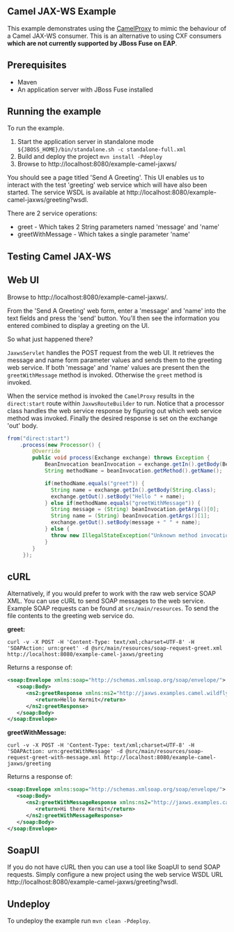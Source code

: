 Camel JAX-WS Example
--------------------

This example demonstrates using the [CamelProxy](http://camel.apache.org/using-camelproxy.html) to mimic the behaviour
of a Camel JAX-WS consumer. This is an alternative to using CXF consumers **which are not currently supported by JBoss Fuse on EAP**.

Prerequisites
-------------

* Maven
* An application server with JBoss Fuse installed

Running the example
-------------------

To run the example.

1. Start the application server in standalone mode `${JBOSS_HOME}/bin/standalone.sh -c standalone-full.xml`
2. Build and deploy the project `mvn install -Pdeploy`
3. Browse to http://localhost:8080/example-camel-jaxws/

You should see a page titled 'Send A Greeting'. This UI enables us to interact with the test 'greeting' web service which will have also been
started. The service WSDL is available at http://localhost:8080/example-camel-jaxws/greeting?wsdl.

There are 2 service operations:

* greet - Which takes 2 String parameters named 'message' and 'name'
* greetWithMessage - Which takes a single parameter 'name'

Testing Camel JAX-WS
--------------------

Web UI
------

Browse to http://localhost:8080/example-camel-jaxws/.

From the 'Send A Greeting' web form, enter a 'message' and 'name' into the text fields and press the 'send' button. You'll then
see the information you entered combined to display a greeting on the UI.

So what just happened there?

`JaxwsServlet` handles the POST request from the web UI. It retrieves the message and name form parameter values and sends them to the
greeting web service. If both 'message' and 'name' values are present then the `greetWithMessage` method is invoked. Otherwise the `greet` method is invoked.

When the service method is invoked the `CamelProxy` results in the `direct:start` route within `JaxwsRouteBuilder` to run. Notice that a processor class
handles the web service response by figuring out which web service method was invoked. Finally the desired response is set on the exchange 'out' body.

```java
from("direct:start")
    .process(new Processor() {
        @Override
        public void process(Exchange exchange) throws Exception {
            BeanInvocation beanInvocation = exchange.getIn().getBody(BeanInvocation.class);
            String methodName = beanInvocation.getMethod().getName();

            if(methodName.equals("greet")) {
              String name = exchange.getIn().getBody(String.class);
              exchange.getOut().setBody("Hello " + name);
            } else if(methodName.equals("greetWithMessage")) {
              String message = (String) beanInvocation.getArgs()[0];
              String name = (String) beanInvocation.getArgs()[1];
              exchange.getOut().setBody(message + " " + name);
            } else {
              throw new IllegalStateException("Unknown method invocation " + methodName);
            }
        }
     });
```

cURL
----

Alternatively, if you would prefer to work with the raw web service SOAP XML. You can use cURL to send SOAP messages to the web service. Example
SOAP requests can be found at `src/main/resources`. To send the file contents to the greeting web service do.

**greet:**
```
curl -v -X POST -H 'Content-Type: text/xml;charset=UTF-8' -H 'SOAPAction: urn:greet' -d @src/main/resources/soap-request-greet.xml http://localhost:8080/example-camel-jaxws/greeting
```

Returns a response of:

```xml
<soap:Envelope xmlns:soap="http://schemas.xmlsoap.org/soap/envelope/">
   <soap:Body>
      <ns2:greetResponse xmlns:ns2="http://jaxws.examples.camel.wildfly.org/">
         <return>Hello Kermit</return>
      </ns2:greetResponse>
   </soap:Body>
</soap:Envelope>
```


**greetWithMessage:**
```
curl -v -X POST -H 'Content-Type: text/xml;charset=UTF-8' -H 'SOAPAction: urn:greetWithMessage' -d @src/main/resources/soap-request-greet-with-message.xml http://localhost:8080/example-camel-jaxws/greeting
```

Returns a response of:

```xml
<soap:Envelope xmlns:soap="http://schemas.xmlsoap.org/soap/envelope/">
   <soap:Body>
      <ns2:greetWithMessageResponse xmlns:ns2="http://jaxws.examples.camel.wildfly.org/">
         <return>Hi there Kermit</return>
      </ns2:greetWithMessageResponse>
   </soap:Body>
</soap:Envelope>
```

SoapUI
------

If you do not have cURL then you can use a tool like SoapUI to send SOAP requests. Simply configure a new project using
the web service WSDL URL http://localhost:8080/example-camel-jaxws/greeting?wsdl.

Undeploy
--------

To undeploy the example run `mvn clean -Pdeploy`.
